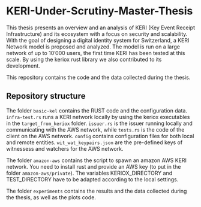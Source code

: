 # KERI-Under-Scrutiny-Master-Thesis

This thesis presents an overview and an analysis of KERI (Key Event Receipt Infrastructure) and its ecosystem with a focus on security and scalability. With the goal of designing a digital identity system for Switzerland, a KERI Network model is proposed and analyzed. The model is run on a large network of up to 10’000 users, the first time KERI has been tested at this scale. By using the keriox rust library we also contributed to its development.

This repository contains the code and the data collected during the thesis.

## Repository structure
The folder `basic-kel` contains the RUST code and the configuration data. `infra-test.rs` runs a KERI network locally by using the keriox executables in the `target_from_keriox` folder. `issuer.rs` is the issuer running locally and communicating with the AWS network, while `tests.rs` is the code of the client on the AWS network. `config` contains configuration files for both local and remote entities. `wit_wat_keypairs.json` are the pre-defined keys of witnessess and watchers for the AWS network.

The folder `amazon-aws` contains the script to spawn an amazon AWS KERI network. You need to install rust and provide an AWS key (to put in the folder `amazon-aws/private`). The variables KERIOX_DIRECTORY and TEST_DIRECTORY have to be adapted according to the local settings.

The folder `experiments` contains the results and the data collected during the thesis, as well as the plots code.
